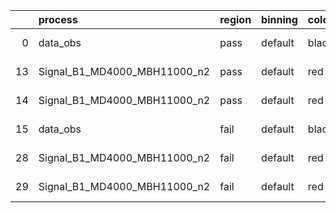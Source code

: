 |    | process                      | region   | binning   | color   | process_type   |   scale | variation   | source_filename                                                      | source_histname   | alias                        | title     |   combine_idx |     lnN |   shapes | syst_type   |   direction |   variation_alias |
|---:|:-----------------------------|:---------|:----------|:--------|:---------------|--------:|:------------|:---------------------------------------------------------------------|:------------------|:-----------------------------|:----------|--------------:|--------:|---------:|:------------|------------:|------------------:|
|  0 | data_obs                     | pass     | default   | black   | DATA           |       1 | nominal     | ./histograms_for_2DAlphabet_v3//BH_FakeData.root                     | hpass             | FakeData                     | Fake Data |           nan | nan     |      nan | nan         |         nan |               nan |
| 13 | Signal_B1_MD4000_MBH11000_n2 | pass     | default   | red     | SIGNAL         |       1 | lumi        | ./histograms_for_2DAlphabet_v3//BH_Signal_B1_MD4000_MBH11000_n2.root | hpass             | Signal_B1_MD4000_MBH11000_n2 | BH signal |           nan |   1.016 |      nan | lnN         |         nan |               nan |
| 14 | Signal_B1_MD4000_MBH11000_n2 | pass     | default   | red     | SIGNAL         |       1 | nominal     | ./histograms_for_2DAlphabet_v3//BH_Signal_B1_MD4000_MBH11000_n2.root | hpass             | Signal_B1_MD4000_MBH11000_n2 | BH signal |           nan | nan     |      nan | nan         |         nan |               nan |
| 15 | data_obs                     | fail     | default   | black   | DATA           |       1 | nominal     | ./histograms_for_2DAlphabet_v3//BH_FakeData.root                     | hfail             | FakeData                     | Fake Data |           nan | nan     |      nan | nan         |         nan |               nan |
| 28 | Signal_B1_MD4000_MBH11000_n2 | fail     | default   | red     | SIGNAL         |       1 | lumi        | ./histograms_for_2DAlphabet_v3//BH_Signal_B1_MD4000_MBH11000_n2.root | hfail             | Signal_B1_MD4000_MBH11000_n2 | BH signal |           nan |   1.016 |      nan | lnN         |         nan |               nan |
| 29 | Signal_B1_MD4000_MBH11000_n2 | fail     | default   | red     | SIGNAL         |       1 | nominal     | ./histograms_for_2DAlphabet_v3//BH_Signal_B1_MD4000_MBH11000_n2.root | hfail             | Signal_B1_MD4000_MBH11000_n2 | BH signal |           nan | nan     |      nan | nan         |         nan |               nan |